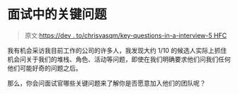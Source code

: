 # 面试中的关键问题

> 原文:[https://dev . to/chrisvasqm/key-questions-in-a-interview-5 HFC](https://dev.to/chrisvasqm/key-questions-during-an-interview-5hfc)

我有机会采访我目前工作的公司的许多人，我发现大约 1/10 的候选人实际上抓住机会问关于我们的堆栈、角色、活动等问题，即使在我们明确要求他们问我们任何他们可能好奇的问题之后。

那么，你会问面试官哪些关键问题来了解你是否愿意加入他们的团队呢？